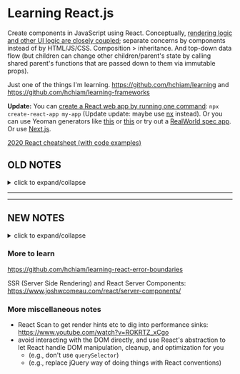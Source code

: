 # Learning React.js

Create components in JavaScript using React. Conceptually, [rendering logic and other UI logic are closely coupled](https://reactjs.org/docs/introducing-jsx.html); separate concerns by components instead of by HTML/JS/CSS. Composition > inheritance. And top-down data flow (but children can change other children/parent's state by calling shared parent's functions that are passed down to them via immutable props).

Just one of the things I'm learning. <https://github.com/hchiam/learning> and <https://github.com/hchiam/learning-frameworks>

**Update:** You can [create a React web app by running one command](https://github.com/hchiam/create-react-app): `npx create-react-app my-app` (Update update: maybe use [nx](https://github.com/hchiam/learning-nx) instead). Or you can use Yeoman generators like [this](https://www.npmjs.com/package/generator-create-redux-app) or [this](https://www.npmjs.com/package/generator-rn-toolbox) or try out a [RealWorld spec app](https://github.com/gothinkster/react-redux-realworld-example-app). Or use [Next.js](https://github.com/hchiam/learning-nextjs).

[2020 React cheatsheet (with code examples)](https://www.freecodecamp.org/news/the-react-cheatsheet-for-2020/)

## OLD NOTES

<details>

<summary>click to expand/collapse</summary>

### tutorial 0:

http://codepen.io/gaearon/pen/ZpvBNJ

Shortest React example:

`ReactDOM.render( <h1>Hello, world!</h1>, document.getElementById('root') );`

### tutorial 0.5:

http://stackoverflow.com/questions/34737898/a-simple-hello-world-in-react-js-not-working

https://codepen.io/hchiam/pen/jmxVzV

### tutorial 1:

[LearnCode.academy tutorial on YouTube](https://www.youtube.com/watch?v=MhkGQAoc7bc)

### tutorial 2:

http://tutorialzine.com/2014/07/5-practical-examples-for-learning-facebooks-react-framework/

and

https://facebook.github.io/react/docs/hello-world.html

Facebook provides a direct link to its React JS file (and its React object and its methods) that you can embed in your HTML file:

    <script src="http://fb.me/react-0.10.0.min.js"></script>

Then you can call `React.createClass()` with an object of options and methods.

It's recommended (but not required) to use the JSX dialect of JS (JavaScript) to write React web apps.

If you do use JSX, then: JSX --(compile)--> JS (for browser to interpret)

### tutorial 3:

FCC: https://github.com/hchiam/chat-app-fcc-react-redux

### More of My Own Reworked Examples:

http://codepen.io/hchiam/pen/LymLzP (vs a pure html version: http://codepen.io/hchiam/pen/jmxVzV)

http://codepen.io/hchiam/pen/ybjXPE?editors=1010

#### Reworked Forks:

http://codepen.io/hchiam/pen/YVLrBb

http://codepen.io/hchiam/pen/rmvGgd

### All My React Codepens (Forks Included):

https://codepen.io/search/pens/?q=react&limit=hchiam&show_forks=true

</details>

<hr>


<hr>

## NEW NOTES

<details>

<summary>click to expand/collapse</summary>

(To try my examples, `npm install && npm run build` and _then_ open all the html files with `open *.html`.)

<https://reactjs.org/docs/hello-world.html>

<https://reactjs.org/tutorial/tutorial.html> -> <https://codepen.io/hchiam/pen/BayOeZo?editors=0010>

<https://www.freecodecamp.org/learn/front-end-libraries/react>

### React developer tools

Firefox: <https://addons.mozilla.org/en-US/firefox/addon/react-devtools> -> open dev tools -> Components tab

Chrome: <https://chrome.google.com/webstore/detail/react-developer-tools/fmkadmapgofadopljbjfkapdkoienihi>

### Coming from AngularJS?

`ng-if`? -> JavaScript `if`/ternary or embedded shorthand `{isTrue && <p>show this</p>}` or `return null`

`ng-for`? -> JavaScript loop or `map` (for example: `numbers.map((n) => <li>{n}</li>);`)

You can even do this:

```js
const numbers = [1, 2, 3, 4, 5];
const listItems = numbers.map((number) => <li>{number}</li>);
ReactDOM.render(
  <ul>{listItems}</ul>, // <ul> an array of <li>#</li>'s
  document.getElementById("root")
);
```

### Design thinking process with React

<https://reactjs.org/docs/thinking-in-react.html>

- Good to re-read the above link for details.
- But general overview:

  0. [mock/boxes](https://reactjs.org/docs/thinking-in-react.html#start-with-a-mock)
  1. [hierarchy/"tabs"](https://reactjs.org/docs/thinking-in-react.html#step-1-break-the-ui-into-a-component-hierarchy)
  2. [static version](https://reactjs.org/docs/thinking-in-react.html#step-2-build-a-static-version-in-react) (NO interactivity, so think about state/props later)
  3. [minimal state representation](https://reactjs.org/docs/thinking-in-react.html#step-3-identify-the-minimal-but-complete-representation-of-ui-state) = {not passed-in prop, changes, not computable} -> (compute the rest)
  4. [where state should live](https://reactjs.org/docs/thinking-in-react.html#step-4-identify-where-your-state-should-live) ("shared" state? may need to be in parent -> pass down state and callback as props to children)
  5. [add inverse data flow](https://reactjs.org/docs/thinking-in-react.html#step-5-add-inverse-data-flow), i.e. pass down state and callbacks as props to children, as identified in previous steps.

### Passing arguments to event handlers

```html
<!-- parameters will be extraParameter and e (implicit with bind) -->
<button onClick={(e) => this.handleClick(extraParameter, e)}>Do something</button>
<button onClick={this.handleClick.bind(this, extraParameter)}>Do something</button>
```

### Passing children elements

Special prop `props.children` lets you do this:

```js
function FancyBorder(props) {
  return (
    <div className={"FancyBorder FancyBorder-" + props.color}>
      <p>Something here.</p>
      {props.children} {/* you can insert JSX here! */}
      <p>Something else here.</p>
    </div>
  );
}

function WelcomeDialog() {
  return (
    <FancyBorder color="blue">
      {/* you can insert JSX here! */}
      <h1 className="Dialog-title">Welcome</h1>
      <p className="Dialog-message">Thank you for visiting our spacecraft!</p>
      {/* you can insert JSX here! */}
    </FancyBorder>
  );
}
```

If you want custom "holes" in a component, you can do that too:

```js
function SplitPane(props) {
  // custom props let you control where the JSX "holes" are!
  return (
    <div className="SplitPane">
      <div className="SplitPane-left">
        {props.left} {/* you can insert JSX here! */}
      </div>
      <div className="SplitPane-right">
        {props.right} {/* you can insert JSX here! */}
      </div>
    </div>
  );
}

function App() {
  return (
    {/* custom props let you control where the JSX "holes" are! */}
    <SplitPane
      left={<Contacts />}
      right={<Chat />}
      />
  );
}
```

### Higher-order components in React

<https://css-tricks.com/what-are-higher-order-components-in-react/>

```js
// higher-order component: takes a component and returns a component (in this case, with modified props)
const hoc = (WrappedComponent) => (props) => {
  return (
    <div>
      <WrappedComponent {...props}>
        {props.children.toUpperCase()}
      </WrappedComponent>
    </div>
  );
};

// component to put into the “hoc”:
const Username = (props) => <div>{props.children}</div>;

// “hoc” being created:
const UpperCaseUsername = hoc(Username);

// “hoc” being used:
const App = () => (
  <div>
    <UpperCaseUsername>Kingsley</UpperCaseUsername>
  </div>
);
```

### React hooks

May replace higher-order components and nesting.

<https://css-tricks.com/intro-to-react-hooks/>

```js
componentDidMount() {
  // A
}

componentWillUnmount() {
  // B
}
```

[is the same as](https://stackoverflow.com/questions/53464595/how-to-use-componentwillmount-in-react-hooks/53465182#53465182):

```js
useEffect(() => {
  // A

  return () => {
    // B
  };
}, []);
```

### Helpful example of adding data to redux state container

<https://github.com/hchiam/react-jexcel-redux/commit/90db044627780ed6262f5e29bb61a24390a4d4b3>

### Auth

Easy solution: <https://github.com/Swizec/useAuth>

### Another mini-example

<https://github.com/hchiam/learning-react-2dnote>

### Example of React and TDD

<https://github.com/hchiam/learning-react-tdd>

### Other related tools

- [Jest](https://github.com/hchiam/learning-jest)
- [Redux](https://github.com/hchiam/learning-redux)
- [React Router](https://github.com/hchiam/learning-react-router)
- [React Native](https://github.com/hchiam/learning-react-native)
- [React + Apollo + GraphQL](https://github.com/hchiam/learning-react-apollo)
- [React + Firestore](https://github.com/hchiam/learning-firestore)
- [React Hook Form](https://github.com/hchiam/learning-react-hook-form)

### Further reading on state organization: "The 5 Types Of React Application State"

<http://jamesknelson.com/5-types-react-application-state>

1. Data
2. Communication
3. Control
4. Session
5. Location

### When React Re-renders

Worth a read: <https://www.joshwcomeau.com/react/why-react-re-renders> but for a quick summary/reminder, see the interactive graphs, but here are my key take-aways:

- [when component re-renders, it re-renders all its children by default](https://www.joshwcomeau.com/react/why-react-re-renders/#:~:text=Here's%20an-,interactive%20graph,-that%20shows%20this),
  - [_even if they aren't actually affected by the change in props **by default**_](https://www.joshwcomeau.com/react/why-react-re-renders/#:~:text=It%20doesn't,er%2C%20not%20quite.),
    - but [with `React.memo` you can create pure-components that let you avoid/minimize that (well, certain re-renders) by diffing props instead of creating the entire component to then find diffs in that](https://www.joshwcomeau.com/react/why-react-re-renders/#:~:text=let's%20suppose%20i%20wrap%20both%20bigcountnumber%20and%20decoration%20with%20the%20react.memo%20helper.%20here's%20how%20this%20would%20affect%20the%20re-renders%3A)
    - "The React team is actively investigating whether it's possible to “auto-memoize” code during the compile step. It's still in the research phase, but early experimentation appears promising." (more info: https://www.youtube.com/watch?v=lGEMwh32soc)

### exceptions to camelCasing: `data-...` and ARIA

Examples:

```jsx
<button
  data-custom-attribuet="some-value"
  aria-label="Close dialog"
>
```

Remember `class` is `className` and `for` is `htmlFor` because JSX will inject JS into slots!

### convert HTML to JSX

https://transform.tools/html-to-jsx

JSX looks like a template language, but JSX transpiles to JS and then HTML which then is more dynamic, and doesn't invent a totally different language, and can leverage existing JS.

</details>

### More to learn

<https://github.com/hchiam/learning-react-error-boundaries>

SSR (Server Side Rendering) and React Server Components: https://www.joshwcomeau.com/react/server-components/

### More miscellaneous notes

- React Scan to get render hints etc to dig into performance sinks: https://www.youtube.com/watch?v=ROKRTZ_xCgo
- avoid interacting with the DOM directly, and use React's abstraction to let React handle DOM manipulation, cleanup, and optimization for you
    - (e.g., don't use `querySelector`)
    - (e.g., replace jQuery way of doing things with React conventions)
